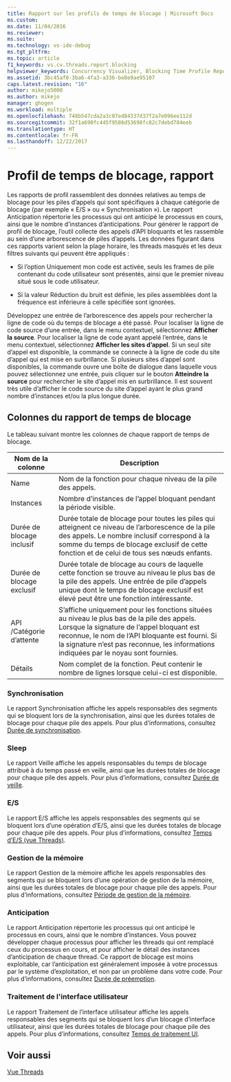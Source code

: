 ```yaml
---
title: Rapport sur les profils de temps de blocage | Microsoft Docs
ms.custom: 
ms.date: 11/04/2016
ms.reviewer: 
ms.suite: 
ms.technology: vs-ide-debug
ms.tgt_pltfrm: 
ms.topic: article
f1_keywords: vs.cv.threads.report.blocking
helpviewer_keywords: Concurrency Visualizer, Blocking Time Profile Report
ms.assetid: 3bc45af0-3ba6-4fa3-a336-be8e9ae95107
caps.latest.revision: "16"
author: mikejo5000
ms.author: mikejo
manager: ghogen
ms.workload: multiple
ms.openlocfilehash: 748b547cda2a3c07ed84337d37f2a7e096ee112d
ms.sourcegitcommit: 32f1a690fc445f9586d53698fc82c7debd784eeb
ms.translationtype: HT
ms.contentlocale: fr-FR
ms.lasthandoff: 12/22/2017
---
```

# <a name="blocking-time-profile-report"></a>Profil de temps de blocage, rapport
Les rapports de profil rassemblent des données relatives au temps de blocage pour les piles d’appels qui sont spécifiques à chaque catégorie de blocage (par exemple « E/S » ou « Synchronisation »). Le rapport Anticipation répertorie les processus qui ont anticipé le processus en cours, ainsi que le nombre d’instances d’anticipations. Pour générer le rapport de profil de blocage, l’outil collecte des appels d’API bloquants et les rassemble au sein d’une arborescence de piles d’appels. Les données figurant dans ces rapports varient selon la plage horaire, les threads masqués et les deux filtres suivants qui peuvent être appliqués :  
  
-   Si l’option Uniquement mon code est activée, seuls les frames de pile contenant du code utilisateur sont présentés, ainsi que le premier niveau situé sous le code utilisateur.  
  
-   Si la valeur Réduction du bruit est définie, les piles assemblées dont la fréquence est inférieure à celle spécifiée sont ignorées.  
  
 Développez une entrée de l’arborescence des appels pour rechercher la ligne de code où du temps de blocage a été passé. Pour localiser la ligne de code source d’une entrée, dans le menu contextuel, sélectionnez **Afficher la source**. Pour localiser la ligne de code ayant appelé l’entrée, dans le menu contextuel, sélectionnez **Afficher les sites d’appel**. Si un seul site d’appel est disponible, la commande se connecte à la ligne de code du site d’appel qui est mise en surbrillance. Si plusieurs sites d’appel sont disponibles, la commande ouvre une boîte de dialogue dans laquelle vous pouvez sélectionnez une entrée, puis cliquer sur le bouton **Atteindre la source** pour rechercher le site d’appel mis en surbrillance. Il est souvent très utile d’afficher le code source du site d’appel ayant le plus grand nombre d’instances et/ou la plus longue durée.  
  
## <a name="blocking-time-report-columns"></a>Colonnes du rapport de temps de blocage  
 Le tableau suivant montre les colonnes de chaque rapport de temps de blocage.  
  
|Nom de la colonne|Description|  
|-----------------|-----------------|  
|Name|Nom de la fonction pour chaque niveau de la pile des appels.|  
|Instances|Nombre d’instances de l’appel bloquant pendant la période visible.|  
|Durée de blocage inclusif|Durée totale de blocage pour toutes les piles qui atteignent ce niveau de l’arborescence de la pile des appels. Le nombre inclusif correspond à la somme du temps de blocage exclusif de cette fonction et de celui de tous ses nœuds enfants.|  
|Durée de blocage exclusif|Durée totale de blocage au cours de laquelle cette fonction se trouve au niveau le plus bas de la pile des appels. Une entrée de pile d’appels unique dont le temps de blocage exclusif est élevé peut être une fonction intéressante.|  
|API /Catégorie d’attente|S’affiche uniquement pour les fonctions situées au niveau le plus bas de la pile des appels. Lorsque la signature de l’appel bloquant est reconnue, le nom de l’API bloquante est fourni. Si la signature n’est pas reconnue, les informations indiquées par le noyau sont fournies.|  
|Détails|Nom complet de la fonction. Peut contenir le nombre de lignes lorsque celui-ci est disponible.|  
  
### <a name="synchronization"></a>Synchronisation  
 Le rapport Synchronisation affiche les appels responsables des segments qui se bloquent lors de la synchronisation, ainsi que les durées totales de blocage pour chaque pile des appels. Pour plus d’informations, consultez [Durée de synchronisation](../profiling/synchronization-time.md).  
  
### <a name="sleep"></a>Sleep  
 Le rapport Veille affiche les appels responsables du temps de blocage attribué à du temps passé en veille, ainsi que les durées totales de blocage pour chaque pile des appels. Pour plus d’informations, consultez [Durée de veille](../profiling/sleep-time.md).  
  
### <a name="io"></a>E/S  
 Le rapport E/S affiche les appels responsables des segments qui se bloquent lors d’une opération d’E/S, ainsi que les durées totales de blocage pour chaque pile des appels. Pour plus d’informations, consultez [Temps d’E/S (vue Threads)](../profiling/i-o-time-threads-view.md).  
  
### <a name="memory-management"></a>Gestion de la mémoire  
 Le rapport Gestion de la mémoire affiche les appels responsables des segments qui se bloquent lors d’une opération de gestion de la mémoire, ainsi que les durées totales de blocage pour chaque pile des appels. Pour plus d’informations, consultez [Période de gestion de la mémoire](../profiling/memory-management-time.md).  
  
### <a name="preemption"></a>Anticipation  
 Le rapport Anticipation répertorie les processus qui ont anticipé le processus en cours, ainsi que le nombre d’instances.  Vous pouvez développer chaque processus pour afficher les threads qui ont remplacé ceux du processus en cours, et pour afficher le détail des instances d’anticipation de chaque thread. Ce rapport de blocage est moins exploitable, car l’anticipation est généralement imposée à votre processus par le système d’exploitation, et non par un problème dans votre code. Pour plus d’informations, consultez [Durée de préemption](../profiling/preemption-time.md).  
  
### <a name="ui-processing"></a>Traitement de l'interface utilisateur  
 Le rapport Traitement de l’interface utilisateur affiche les appels responsables des segments qui se bloquent lors d’un blocage d’interface utilisateur, ainsi que les durées totales de blocage pour chaque pile des appels. Pour plus d’informations, consultez [Temps de traitement UI](../profiling/ui-processing-time.md).  
  
## <a name="see-also"></a>Voir aussi  
 [Vue Threads](../profiling/threads-view-parallel-performance.md)